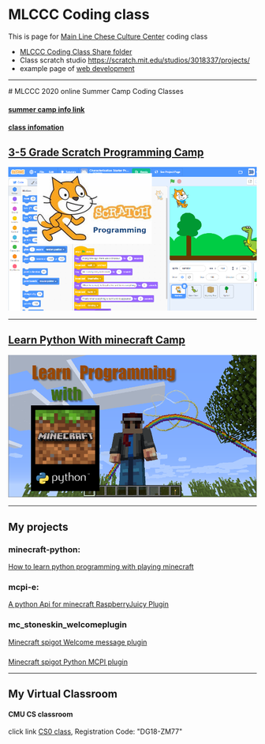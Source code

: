# MLCCC Coding class
 
This is page for <a target="_blank" href="http://mlccc.org">Main Line Chese Culture Center</a> coding class
  
* <a target="_blank" href="https://1drv.ms/u/s!Avm-0LBz8-Jhg4M4HD4vOYb3PJFYUA?e=2ZGBLU">MLCCC Coding Class Share folder</a>
* Class scratch studio <a target="_blank"
                href="https://scratch.mit.edu/studios/3018337/projects/">https://scratch.mit.edu/studios/3018337/projects/</a>
* example page of <a target="_blank" href="./samples/index.html">web development</a>

<hr>
# MLCCC 2020 online Summer Camp Coding Classes

#### <a href="http://www.mlccc.org/MlcccV2/Forms/V2/Programs/Camp/SummerCamp.aspx"> summer camp info link </a>

#### <a href="https://docs.google.com/document/d/1mQp7h046v4X_VSOHjRN2MO03S4MtN8X5Zs1uUbwksuU/edit?usp=sharing"> class infomation</a>

## [3-5 Grade Scratch Programming Camp](./SummerCamp_Scratch/index.md)

[![scratch](./images/image11.png)](./SummerCamp_Scratch/)

------

## [Learn Python With minecraft Camp](./SummerCamp_Python_Minecraft/index.md)

[![python](images/image7.png)](./SummerCamp_Python_Minecraft/)

------

## My projects

### minecraft-python:
<a href="https://stoneskin.github.io/python-minecraft"> How to learn python programming with playing minecraft</a>

### mcpi-e:
<a href="https://stoneskin.github.io/mcpi-e/">A python Api for minecraft RaspberryJuicy Plugin</a>

### mc_stoneskin_welcomeplugin
<a href="https://stoneskin.github.io/mc_stoneskin_welcomeplugin/">Minecraft spigot Welcome message plugin </a>

### 
<a href="https://github.com/stoneskin/minecraft_python_mcpi_plugin/">Minecraft spigot Python MCPI  plugin </a>

------

## My Virtual Classroom
#### CMU CS classroom
<p> click link <a target="_blank" href="https://academy.cs.cmu.edu/splash">CS0 class</a>, Registration Code:
        "DG18-ZM77" </p>
